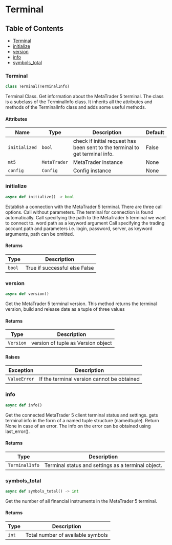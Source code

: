 # Terminal

## Table of Contents
- [Terminal](#terminal)
- [initialize](#initialize)
- [version](#version)
- [info](#info)
- [symbols_total](#symbols_total)

<a id="terminal"></a>
### Terminal
```python
class Terminal(TerminalInfo)
```
Terminal Class. Get information about the MetaTrader 5 terminal. The class is a subclass of the TerminalInfo
class. It inherits all the attributes and methods of the TerminalInfo class and adds some useful methods.
#### Attributes
| Name          | Type         | Description                                                                  | Default |
|---------------|--------------|------------------------------------------------------------------------------|---------|
| `initialized` | `bool`       | check if initial request has been sent to the terminal to get terminal info. | False   |
| `mt5`         | `MetaTrader` | MetaTrader instance                                                          | None    |
| `config`      | `Config`     | Config instance                                                              | None    |

<a id="initialize"></a>
### initialize
```python
async def initialize() -> bool
```
Establish a connection with the MetaTrader 5 terminal. There are three call options. Call without parameters.
The terminal for connection is found automatically. Call specifying the path to the MetaTrader 5 terminal we
want to connect to. word path as a keyword argument Call specifying the trading account path and parameters
i.e. login, password, server, as keyword arguments, path can be omitted.
#### Returns
| Type   | Description                   |
|--------|-------------------------------|
| `bool` | True if successful else False |

<a id="version"></a>
### version
```python
async def version()
```
Get the MetaTrader 5 terminal version. This method returns the terminal version, build and release date as
a tuple of three values
#### Returns
| Type      | Description                        |
|-----------|------------------------------------|
| `Version` | version of tuple as Version object |
#### Raises
| Exception    | Description                                |
|--------------|--------------------------------------------|
| `ValueError` | If the terminal version cannot be obtained |

<a id="info"></a>
### info
```python
async def info()
```
Get the connected MetaTrader 5 client terminal status and settings. gets terminal info in the form of a
named tuple structure (namedtuple). Return None in case of an error. The info on the error can be
obtained using last_error().
#### Returns
| Type           | Description                                        |
|----------------|----------------------------------------------------|
| `TerminalInfo` | Terminal status and settings as a terminal object. |


<a id="symbols_total"></a>
### symbols\_total
```python
async def symbols_total() -> int
```
Get the number of all financial instruments in the MetaTrader 5 terminal.
#### Returns
| Type  | Description                       |
|-------|-----------------------------------|
| `int` | Total number of available symbols |
